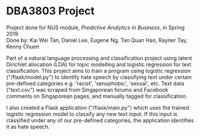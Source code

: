 # DBA3803 Project
Project done for NUS module, <i>Predictive Analytics in Business</i>, in Spring 2019
<br> Done by: Kai Wei Tan, Daniel Lee, Eugene Ng, Tan Quan Hao, Rayner Tay, Kenny Chuen

Part of a natural language processing and classification project using latent Dirichlet allocation (LDA) for topic modelling and logistic regression for text classification. This project aims to train a program using logistic regression ("/flask/model.py") to identify hate speech by classifying text under certain pre-defined categories e.g. 'racist', 'xenophobic', 'sexual', etc. Text data ("text.csv") was scraped from Singaporean forums and Facebook comments on Singaporean pages, and manually tagged for classification.

I also created a Flask application ("/flask/main.py") which uses the trained logistic regression model to classify any new text input. If this input is classified under any of our pre-defined categories, the application identifies it as hate speech.

